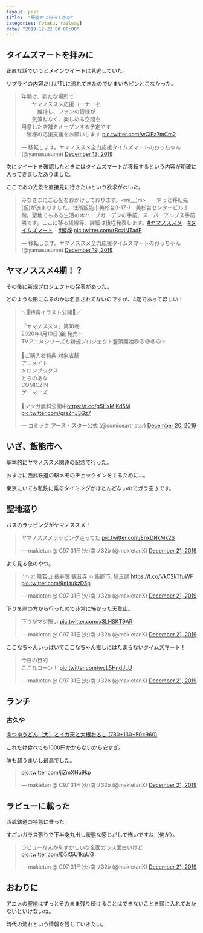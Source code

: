 ```yaml
---
layout: post
title:  "飯能市に行ってきた"
categories: [otaku, railway]
date: "2019-12-22 00:00:00"
---
```


## タイムズマートを拝みに

正直な話でいうとメインツイートは見逃していた。

リプライの内容だけがTLに流れてきたのでいまいちピンとこなかった。

<blockquote class="twitter-tweet tw-align-center"><p lang="ja" dir="ltr">年明け、新たな場所で<br>　　ヤマノススメ応援コーナーを<br>　　　維持し、ファンの皆様が<br>　　気兼ねなく、楽しめる空間を<br>用意した店舗をオープンする予定です<br>　皆様の応援支援をお願いします <a href="https://t.co/wCiPa7mCm2">pic.twitter.com/wCiPa7mCm2</a></p>&mdash; 移転します。ヤマノススメ全力応援タイムズマートのおっちゃん (@yamasusume) <a href="https://twitter.com/yamasusume/status/1205423302077890560?ref_src=twsrc%5Etfw">December 13, 2019</a></blockquote> <script async src="https://platform.twitter.com/widgets.js" charset="utf-8"></script>

次にツイートを確認したときにはタイムズマートが移転するという内容が明確に入ってきましたありました。

ここであの光景を直接見に行きたいという欲求がわいた。

<blockquote class="twitter-tweet tw-align-center"><p lang="ja" dir="ltr">みなさまにご心配をおかけしております。&lt;m(__)m&gt;　　やっと移転先(仮)が決まりました。住所飯能市美杉台3-17-1　美杉台センタービル１階。聖地でもある生活の木ハーブガーデンの手前、スーパーアルプス手前隣です。ここに移る経緯等、詳細は後程発表します。<a href="https://twitter.com/hashtag/%E3%83%A4%E3%83%9E%E3%83%8E%E3%82%B9%E3%82%B9%E3%83%A1?src=hash&amp;ref_src=twsrc%5Etfw">#ヤマノススメ</a>　<a href="https://twitter.com/hashtag/%E3%82%BF%E3%82%A4%E3%83%A0%E3%82%BA%E3%83%9E%E3%83%BC%E3%83%88?src=hash&amp;ref_src=twsrc%5Etfw">#タイムズマート</a>　<a href="https://twitter.com/hashtag/%E9%A3%AF%E8%83%BD?src=hash&amp;ref_src=twsrc%5Etfw">#飯能</a> <a href="https://t.co/rBczlNTadF">pic.twitter.com/rBczlNTadF</a></p>&mdash; 移転します。ヤマノススメ全力応援タイムズマートのおっちゃん (@yamasusume) <a href="https://twitter.com/yamasusume/status/1207479405183766528?ref_src=twsrc%5Etfw">December 19, 2019</a></blockquote> <script async src="https://platform.twitter.com/widgets.js" charset="utf-8"></script>

## ヤマノススメ4期！？

その後に新規プロジェクトの発表があった。

どのような形になるのかは名言されてないのですが、4期であってほしい！

<blockquote class="twitter-tweet tw-align-center"><p lang="ja" dir="ltr">＼🎍特典イラスト公開🎍／<br><br>「ヤマノススメ」第18巻<br>2020年1月10日(金)発売✨<br>TVアニメシリーズも新規プロジェクト登頂開始😆😆😆😆😆✨<br><br>🗻ご購入者特典 対象店舗<br>アニメイト<br>メロンブックス<br>とらのあな<br>COMICZIN<br>ゲーマーズ<br><br>📖マンガ無料公開中<a href="https://t.co/g5HxMjKd5M">https://t.co/g5HxMjKd5M</a> <a href="https://t.co/grsZhJ3Gz7">pic.twitter.com/grsZhJ3Gz7</a></p>&mdash; コミック アース・スター公式 (@comicearthstar) <a href="https://twitter.com/comicearthstar/status/1207895412700368897?ref_src=twsrc%5Etfw">December 20, 2019</a></blockquote> <script async src="https://platform.twitter.com/widgets.js" charset="utf-8"></script>

## いざ、飯能市へ

基本的にヤマノススメ関連の記念で行った。

おまけに西武鉄道の駅メモのチェックインをするために...。

東京にいても私鉄に乗るタイミングがほとんどないのでガラ空きです。

## 聖地巡り

バスのラッピングがヤマノススメ！

<blockquote class="twitter-tweet tw-align-center"><p lang="ja" dir="ltr">ヤマノススメラッピング走ってた <a href="https://t.co/EnxDNkMk2S">pic.twitter.com/EnxDNkMk2S</a></p>&mdash; makietan @ C97 31日(火)南リ32b (@makietanX) <a href="https://twitter.com/makietanX/status/1208266075697106944?ref_src=twsrc%5Etfw">December 21, 2019</a></blockquote> <script async src="https://platform.twitter.com/widgets.js" charset="utf-8"></script>

よく見る象のやつ。

<blockquote class="twitter-tweet tw-align-center"><p lang="ja" dir="ltr">I&#39;m at 般若山 長寿院 観音寺 in 飯能市, 埼玉県 <a href="https://t.co/VkC2kTfuWF">https://t.co/VkC2kTfuWF</a> <a href="https://t.co/9nLtukzD5p">pic.twitter.com/9nLtukzD5p</a></p>&mdash; makietan @ C97 31日(火)南リ32b (@makietanX) <a href="https://twitter.com/makietanX/status/1208263998342402050?ref_src=twsrc%5Etfw">December 21, 2019</a></blockquote> <script async src="https://platform.twitter.com/widgets.js" charset="utf-8"></script>

下りを崖の方から行ったので非常に怖かった天覧山。

<blockquote class="twitter-tweet tw-align-center"><p lang="ja" dir="ltr">下りがマジ怖い <a href="https://t.co/x3LHSKT9AR">pic.twitter.com/x3LHSKT9AR</a></p>&mdash; makietan @ C97 31日(火)南リ32b (@makietanX) <a href="https://twitter.com/makietanX/status/1208255706727473152?ref_src=twsrc%5Etfw">December 21, 2019</a></blockquote> <script async src="https://platform.twitter.com/widgets.js" charset="utf-8"></script>

ここなちゃんいっぱいでここなちゃん推しにはたまらないタイムズマート！

<blockquote class="twitter-tweet tw-align-center"><p lang="ja" dir="ltr">今日の目的<br>ここなコーン！ <a href="https://t.co/wcL5HndJLU">pic.twitter.com/wcL5HndJLU</a></p>&mdash; makietan @ C97 31日(火)南リ32b (@makietanX) <a href="https://twitter.com/makietanX/status/1208248391278313472?ref_src=twsrc%5Etfw">December 21, 2019</a></blockquote> <script async src="https://platform.twitter.com/widgets.js" charset="utf-8"></script>

## ランチ

### 古久や

<u>肉つゆうどん（大）とイカ天と大根おろし (780+130+50=960)</u>

これだけ食べても1000円かからないから安すぎ。

味も超うまいし最高でした。

<blockquote class="twitter-tweet tw-align-center"><p lang="und" dir="ltr"><a href="https://t.co/jjZmXHu9kp">pic.twitter.com/jjZmXHu9kp</a></p>&mdash; makietan @ C97 31日(火)南リ32b (@makietanX) <a href="https://twitter.com/makietanX/status/1208240086514487296?ref_src=twsrc%5Etfw">December 21, 2019</a></blockquote> <script async src="https://platform.twitter.com/widgets.js" charset="utf-8"></script>

## ラビューに載った

西武鉄道の特急に乗った。

すごいガラス張りで下半身丸出し状態な感じがして怖いですね（何が）。

<blockquote class="twitter-tweet tw-align-center"><p lang="ja" dir="ltr">ラビューなんか恥ずかしいな全面ガラス面白いけど <a href="https://t.co/D5X5U1kqUG">pic.twitter.com/D5X5U1kqUG</a></p>&mdash; makietan @ C97 31日(火)南リ32b (@makietanX) <a href="https://twitter.com/makietanX/status/1208282450670940160?ref_src=twsrc%5Etfw">December 21, 2019</a></blockquote> <script async src="https://platform.twitter.com/widgets.js" charset="utf-8"></script>

## おわりに

アニメの聖地はずっとそのまま残り続けることはできないことを頭に入れておかないといけないね。

時代の流れという情報を残していきたい。
